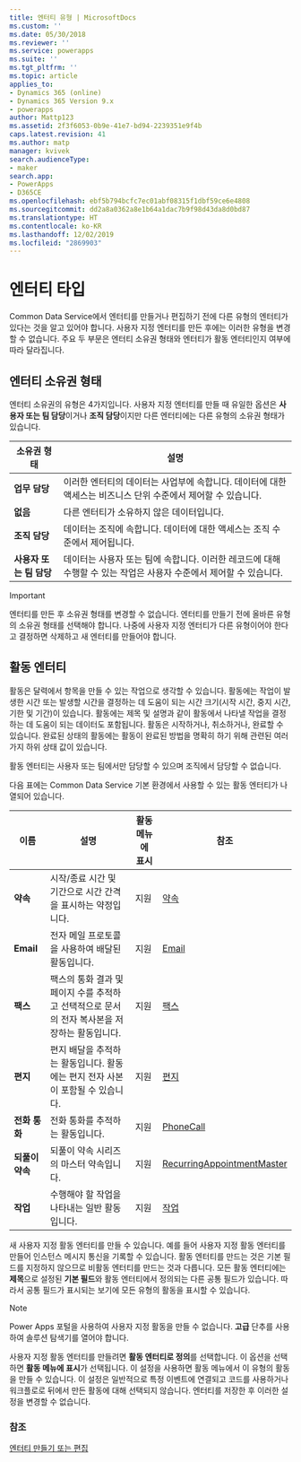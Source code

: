 ```yaml
---
title: 엔터티 유형 | MicrosoftDocs
ms.custom: ''
ms.date: 05/30/2018
ms.reviewer: ''
ms.service: powerapps
ms.suite: ''
ms.tgt_pltfrm: ''
ms.topic: article
applies_to:
- Dynamics 365 (online)
- Dynamics 365 Version 9.x
- powerapps
author: Mattp123
ms.assetid: 2f3f6053-0b9e-41e7-bd94-2239351e9f4b
caps.latest.revision: 41
ms.author: matp
manager: kvivek
search.audienceType:
- maker
search.app:
- PowerApps
- D365CE
ms.openlocfilehash: ebf5b794bcfc7ec01abf08315f1dbf59ce6e4808
ms.sourcegitcommit: dd2a8a0362a8e1b64a1dac7b9f98d43da8d0bd87
ms.translationtype: HT
ms.contentlocale: ko-KR
ms.lasthandoff: 12/02/2019
ms.locfileid: "2869903"
---
```

# <a name="types-of-entities"></a>엔터티 타입

Common Data Service에서 엔터티를 만들거나 편집하기 전에 다른 유형의 엔터티가 있다는 것을 알고 있어야 합니다. 사용자 지정 엔터티를 만든 후에는 이러한 유형을 변경할 수 없습니다. 주요 두 부문은 엔터티 소유권 형태와 엔터티가 활동 엔터티인지 여부에 따라 달라집니다.  
  
<a name="BKMK_EntityOwnership"></a>

## <a name="entity-ownership"></a>엔터티 소유권 형태  

엔터티 소유권의 유형은 4가지입니다. 사용자 지정 엔터티를 만들 때 유일한 옵션은 **사용자 또는 팀 담당**이거나 **조직 담당**이지만 다른 엔터티에는 다른 유형의 소유권 형태가 있습니다.  
  
|소유권 형태|설명|  
|---------------|-----------------|  
|**업무 담당**|이러한 엔터티의 데이터는 사업부에 속합니다. 데이터에 대한 액세스는 비즈니스 단위 수준에서 제어할 수 있습니다.|  
|**없음**|다른 엔터티가 소유하지 않은 데이터입니다.|  
|**조직 담당**|데이터는 조직에 속합니다. 데이터에 대한 액세스는 조직 수준에서 제어됩니다.|  
|**사용자 또는 팀 담당**|데이터는 사용자 또는 팀에 속합니다. 이러한 레코드에 대해 수행할 수 있는 작업은 사용자 수준에서 제어할 수 있습니다.|  
  
  
> [!IMPORTANT]
>  엔터티를 만든 후 소유권 형태를 변경할 수 없습니다. 엔터티를 만들기 전에 올바른 유형의 소유권 형태를 선택해야 합니다. 나중에 사용자 지정 엔터티가 다른 유형이어야 한다고 결정하면 삭제하고 새 엔터티를 만들어야 합니다.
  
<a name="BKMK_ActivityEntities"></a>

## <a name="activity-entities"></a>활동 엔터티

활동은 달력에서 항목을 만들 수 있는 작업으로 생각할 수 있습니다. 활동에는 작업이 발생한 시간 또는 발생할 시간을 결정하는 데 도움이 되는 시간 크기(시작 시간, 중지 시간, 기한 및 기간)이 있습니다. 활동에는 제목 및 설명과 같이 활동에서 나타낼 작업을 결정하는 데 도움이 되는 데이터도 포함됩니다. 활동은 시작하거나, 취소하거나, 완료할 수 있습니다. 완료된 상태의 활동에는 활동이 완료된 방법을 명확히 하기 위해 관련된 여러 가지 하위 상태 값이 있습니다.  
  
활동 엔터티는 사용자 또는 팀에서만 담당할 수 있으며 조직에서 담당할 수 없습니다.  
  
다음 표에는 Common Data Service 기본 환경에서 사용할 수 있는 활동 엔터티가 나열되어 있습니다.
  
|이름|설명|활동 메뉴에 표시|참조|
|----------|-----------------|----------------|---------------|  
|**약속**|시작/종료 시간 및 기간으로 시간 간격을 표시하는 약정입니다.|지원|[약속](/powerapps/developer/common-data-service/reference/entities/appointment)|
|**Email**|전자 메일 프로토콜을 사용하여 배달된 활동입니다.|지원|[Email](/powerapps/developer/common-data-service/reference/entities/email)|
|**팩스**|팩스의 통화 결과 및 페이지 수를 추적하고 선택적으로 문서의 전자 복사본을 저장하는 활동입니다.|지원|[팩스](/powerapps/developer/common-data-service/reference/entities/fax)|
|**편지**|편지 배달을 추적하는 활동입니다. 활동에는 편지 전자 사본이 포함될 수 있습니다.|지원|[편지](/powerapps/developer/common-data-service/reference/entities/letter)|
|**전화 통화**|전화 통화를 추적하는 활동입니다.|지원|[PhoneCall](/powerapps/developer/common-data-service/reference/entities/phonecall)|
|**되풀이 약속**|되풀이 약속 시리즈의 마스터 약속입니다.|지원|[RecurringAppointmentMaster](/powerapps/developer/common-data-service/reference/entities/recurringappointmentmaster)|
|**작업**|수행해야 할 작업을 나타내는 일반 활동입니다.|지원|[작업](/powerapps/developer/common-data-service/reference/entities/task)|
  
새 사용자 지정 활동 엔터티를 만들 수 있습니다. 예를 들어 사용자 지정 활동 엔터티를 만들어 인스턴스 메시지 통신을 기록할 수 있습니다. 활동 엔터티를 만드는 것은 기본 필드를 지정하지 않으므로 비활동 엔터티를 만드는 것과 다릅니다. 모든 활동 엔터티에는 **제목**으로 설정된 **기본 필드**와 활동 엔터티에서 정의되는 다른 공통 필드가 있습니다. 따라서 공통 필드가 표시되는 보기에 모든 유형의 활동을 표시할 수 있습니다.  

> [!NOTE]
> Power Apps 포털을 사용하여 사용자 지정 활동을 만들 수 없습니다. **고급** 단추를 사용하여 솔루션 탐색기를 열어야 합니다.
  
사용자 지정 활동 엔터티를 만들려면 **활동 엔터티로 정의**를 선택합니다. 이 옵션을 선택하면 **활동 메뉴에 표시**가 선택됩니다. 이 설정을 사용하면 활동 메뉴에서 이 유형의 활동을 만들 수 있습니다. 이 설정은 일반적으로 특정 이벤트에 연결되고 코드를 사용하거나 워크플로로 뒤에서 만든 활동에 대해 선택되지 않습니다. 엔터티를 저장한 후 이러한 설정을 변경할 수 없습니다.  

### <a name="see-also"></a>참조
[엔터티 만들기 또는 편집](create-edit-entities.md)
